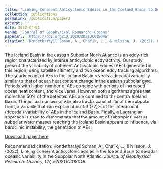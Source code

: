 ```yaml
---
title: "Linking Coherent Anticyclonic Eddies in the Iceland Basin to Decadal Oceanic Variability in the Subpolar North Atlantic"
collection: publications
permalink: /publication/paper2
excerpt: ''
date: 2022-04-01
venue: 'Journal of Geophysical Research: Oceans'
paperurl: 'https://doi.org/10.1029/2021JC018046'
citation: 'Kondetharayil Soman, A., Chafik, L., & Nilsson, J. (2022). Linking coherent anticyclonic eddies in the Iceland Basin to decadal oceanic variability in the Subpolar North Atlantic. Journal of Geophysical Research: Oceans, 127, e2021JC018046'
---
```

The Iceland Basin in the eastern Subpolar North Atlantic is an eddy-rich region characterized by intense anticyclonic eddy activity. Our study present the variability of coherent Anticyclonic Eddies (AEs) generated in this region, using satellite altimetry and two ocean eddy tracking algorithms. The yearly count of AEs in the Iceland Basin reveals a decadal variability similar to that of ocean heat content change in the eastern subpolar gyre. Periods with higher number of AEs coincide with periods of increased ocean heat content, and vice versa. However, both algorithms agree that more than 50% of the detected AEs are confined to the central Iceland Basin. The annual number of AEs also tracks zonal shifts of the subpolar front, a variable that can explain about 53 (77)% of the interannual (decadal) variability of AEs in the Iceland Basin. Finally, a Lagrangian approach is used to demonstrate that the amount of subtropical versus subpolar water masses reaching the Iceland Basin appears to influence, via baroclinic instability, the generation of AEs.

[Download paper here](https://doi.org/10.1029/2022JC019083)

Recommended citation: Kondetharayil Soman, A., Chafik, L., & Nilsson, J. (2022). Linking coherent anticyclonic eddies in the Iceland Basin to decadal oceanic variability in the Subpolar North Atlantic. <i>Journal of Geophysical Research: Oceans<i>, 127, e2021JC018046.